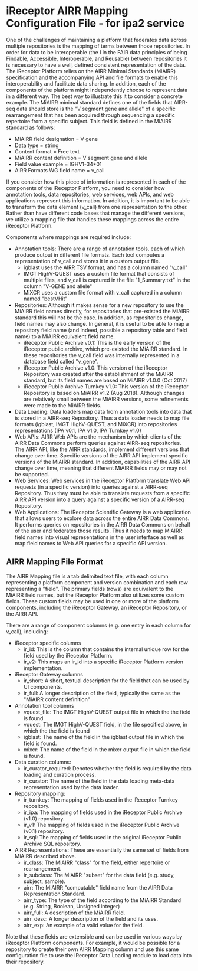 # iReceptor AIRR Mapping Configuration File - for ipa2 service

One of the challenges of maintaining a platform that federates data across multiple repositories
is the mapping of terms between those repositories. In order for data to be interoperable (the I 
in the FAIR data principles of being Findable, Accessible, Interoperable, and Reusable) between repositories it
is necessary to have a well, defined consistent representation of the data. The iReceptor Platform
relies on the AIRR
Minimal Standards (MiAIRR) specification and the accompanying API and file formats to enable this
interoperability and facilitate data sharing. In addition, each of the components of the platform
might independently choose to represent data in a different way. The best way to illustrate this it to
consider a concrete example. The MiAIRR minimal standard defines one of the fields that AIRR-seq data
should store is the "V segment gene and allele" of a specific rearrangement that has been acquired through
sequencing a specific repertoire from a specific subject. This field is defined in the MiAIRR standard as
follows:

- MiAIRR field designation = V gene
- Data type	= string
- Content format = Free text
- MiAIRR content definition = V segment gene and allele
- Field value example = IGHV1-34\*01
- AIRR Formats WG field name = v_call

If you consider how this piece of information is represented in each of the components of the iReceptor 
Platform, you need to consider how annotation tools, data repositories, web services, web APIs, and
web applications represent this information. In addition, it is important to be able to transform the data
element (v_call) from one representation to the other. Rather than have different code bases that manage the
different versions, we utilize a mapping file that handles these mappings across the entire iReceptor Platform.

Components where mappings are required include:

- Annotation tools: There are a range of annotation tools, each of which produce output in different file formats. Each tool computes a representation of v_call and stores it in a custom output file.
	- igblast uses the AIRR TSV format, and has a column named "v_call"
	- IMGT HighV-QUEST uses a custom file format that consists of multiple files, and v_call is captured in the file "1_Summary.txt" in the column "V-GENE and allele" 
	- MiXCR uses a custom file format with v_call captured in a column named "bestVHit"
- Repositories: Although it makes sense for a new repository to use the MiAIRR field names directly, for repositories that pre-existed the MiAIRR standard this will not be the case. In addition, as repositories change, field names may also change. In general, it is useful to be able to map a repository field name (and indeed, possible a repository table and field name) to a MiAIRR equivalent field name.
	- iReceptor Public Archive v0.1: This is the early version of the iReceptor public archive, which pre-existed the MiAIRR standard. In these repositories the v_call field was internally represented in a database field called "v_gene".
	- iReceptor Public Archive v1.0: This version of the iReceptor Repository was created after the establishment of the MiAIRR standard, but its field names are based on MiAIRR v1.0.0 (Oct 2017)
	- iReceptor Public Archive Turnkey v1.0: This version of the iReceptor Repository is based on MiAIRR v1.2 (Aug 2018). Although changes are relatively small between the MiAIRR versions, some refinements were made to the MiAIRR fields.
- Data Loading: Data loaders map data from annotation tools into data that is stored in a AIRR-seq Repository. Thus a data loader needs to map file formats (igblast, IMGT HighV-QUEST, and MiXCR) into repositories representations (IPA v0.1, IPA v1.0, IPA Turnkey v1.0)
- Web APIs: AIRR Web APIs are the mechanism by which clients of the AIRR Data Commons perform queries against AIRR-seq repositories. The AIRR API, like the AIRR standards, implement different versions that change over time. Specific versions of the AIRR API implement specific versions of the MiAIRR standard. In addition, capabilities of the AIRR API change over time, meaning that different MiAIRR fields may or may not be supported. 
- Web Services: Web services in the iReceptor Platform translate Web API requests (in a specific version) into queries against a AIRR-seq Repository. Thus they must be able to translate requests from a specific AIRR API version into a query against a specific version of a AIRR-seq Repository.
- Web Applications: The iReceptor Scientific Gateway is a web application that allows users to explore data across the entire AIRR Data Commons. It performs queries on repositories in the AIRR Data Commons on behalf of the user and federates those results. Thus it needs to map MiAIRR field names into visual representations in the user interface as well as map field names to Web API queries for a specific API version.


## AIRR Mapping File Format

The AIRR Mapping file is a tab delimited text file, with each column representing a platform component and version combination and each row representing a "field". The primary fields (rows) are equivalent to the MiAIRR field names, but the iReceptor Platform also utilizes some custom fields. These custom fields may be used in one or more of the platform components, including the iReceptor Gateway, an iReceptor Repository, or the AIRR API. 

There are a range of component columns (e.g. one entry in each column for v_call), including:

- iReceptor specific columns
	- ir_id: This is the column that contains the internal unique row for the field used by the iReceptor Platform.
	- ir_v2: This maps an ir_id into a specific iReceptor Platform version implementation.
- iReceptor Gateway columns
	- ir_short: A short, textual description for the field that can be used by UI components.
	- ir_full: A longer description of the field, typically the same as the "MiAIRR content definition"
- Annotation tool columns
	- vquest_file: The IMGT HighV-QUEST output file in which the the field is found
	- vquest: The IMGT HighV-QUEST field, in the file specified above, in which the the field is found
	- igblast: The name of the field in the igblast output file in which the field is found.
	- mixcr: The name of the field in the mixcr output file in which the field is found.
- Data curation columns:
	- ir_curator_required: Denotes whether the field is required by the data loading and curation process.
	- ir_curator: The name of the field in the data loading meta-data representation used by the data loader.
- Repository mapping:
	- ir_turnkey: The mapping of fields used in the iReceptor Turnkey repository.
	- ir_ipa: The mapping of fields used in the iReceptor Public Archive (v1.0) repository.
	- ir_v1: The mapping of fields used in the iReceptor Public Archive (v0.1) repository.
	- ir_sql: The mapping of fields used in the original iReceptor Public Archive SQL repository.
- AIRR Representations: These are essentially the same set of fields from MiAIRR described above.
	- ir_class: The MiAIRR "class" for the field, either repertoire or rearrangement.
	- ir_subclass: The MiAIRR "subset" for the data field (e.g. study, subject, sample).
	- airr: The MiAIRR "computable" field name from the AIRR Data Representation Standard.
	- airr_type: The type of the field according to the MiAIRR Standard (e.g. String, Boolean, Unsigned integer)
	- airr_full: A description of the MiAIRR field.
	- airr_desc: A longer description of the field and its uses.
	- airr_exp: An example of a valid value for the field.

Note that these fields are extensible and can be used in various ways by iReceptor Platform components. For example, it would be possible for a repository to create their own AIRR Mapping column and use this same configuration file to use the iReceptor Data Loading module to load data into their repository.

